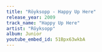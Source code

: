 ```yaml
---
title: "Röyksopp - Happy Up Here"
release_year: 2009
track_name: "Happy Up Here"
artist: "Röyksopp"
album: Junior
youtube_embed_id: 51Bpx63wkbA
---
```

